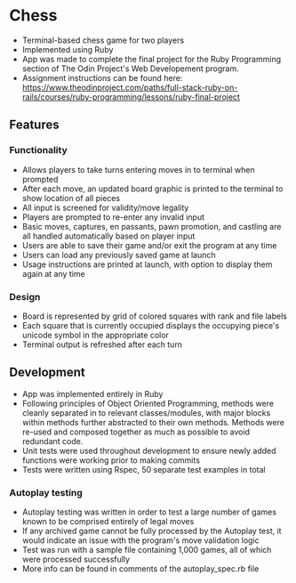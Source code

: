 # Chess
* Terminal-based chess game for two players
* Implemented using Ruby
* App was made to complete the final project for the Ruby Programming section of The Odin Project's Web Developement program.
* Assignment instructions can be found here: https://www.theodinproject.com/paths/full-stack-ruby-on-rails/courses/ruby-programming/lessons/ruby-final-project

## Features
### Functionality
* Allows players to take turns entering moves in to terminal when prompted
* After each move, an updated board graphic is printed to the terminal to show location of all pieces
* All input is screened for validity/move legality
* Players are prompted to re-enter any invalid input
* Basic moves, captures, en passants, pawn promotion, and castling are all handled automatically based on player input
* Users are able to save their game and/or exit the program at any time
* Users can load any previously saved game at launch
* Usage instructions are printed at launch, with option to display them again at any time
### Design
* Board is represented by grid of colored squares with rank and file labels
* Each square that is currently occupied displays the occupying piece's unicode symbol in the appropriate color
* Terminal output is refreshed after each turn

## Development
* App was implemented entirely in Ruby
* Following principles of Object Oriented Programming, methods were cleanly separated in to relevant classes/modules, with major blocks within methods further abstracted to their own methods. Methods were re-used and composed together as much as possible to avoid redundant code.
* Unit tests were used throughout development to ensure newly added functions were working prior to making commits
* Tests were written using Rspec, 50 separate test examples in total
### Autoplay testing
* Autoplay testing was written in order to test a large number of games known to be comprised entirely of legal moves
* If any archived game cannot be fully processed by the Autoplay test, it would indicate an issue with the program's move validation logic
* Test was run with a sample file containing 1,000 games, all of which were processed successfully
* More info can be found in comments of the autoplay_spec.rb file

